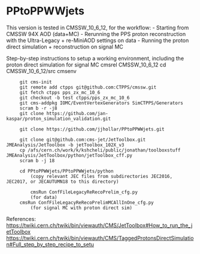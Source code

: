 # PPtoPPWWjets
This version is tested in CMSSW_10_6_12, for the workflow:
     - Starting from CMSSW 94X AOD (data+MC)
     - Rerunning the PPS proton reconstruction with the Ultra-Legacy + re-MiniAOD settings on data 
     - Running the proton direct simulation + reconstruction on signal MC

Step-by-step instructions to setup a working environment, including the proton direct simulation for signal MC
	     cmsrel CMSSW_10_6_12
	     cd CMSSW_10_6_12/src
	     cmsenv

	     git cms-init
	     git remote add ctpps git@github.com:CTPPS/cmssw.git
	     git fetch ctpps pps_zx_mc_10_6
	     git checkout -b test ctpps/pps_zx_mc_10_6
	     git cms-addpkg IOMC/EventVertexGenerators SimCTPPS/Generators
	     scram b -r -j8
	     git clone https://github.com/jan-kaspar/proton_simulation_validation.git

	     git clone https://github.com/jjhollar/PPtoPPWWjets.git

	     git clone git@github.com:cms-jet/JetToolbox.git JMEAnalysis/JetToolbox -b jetToolbox_102X_v3
	     cp /afs/cern.ch/work/k/kshcheli/public/jonathan/toolboxstuff JMEAnalysis/JetToolbox/python/jetToolbox_cff.py
	     scram b -j 18

	     cd PPtoPPWWjets/PPtoPPWWjets/python
	     	 (copy relevant JEC files from subdirectories JEC2016, JEC2017, or JECAUTUMN18 to this directory)

             cmsRun ConfFileLegacyReRecoPrelim_cfg.py
	     	 (for data)
	     cmsRun ConfFileLegacyReRecoPrelimMCAllInOne_cfg.py 
	     	 (for signal MC with proton direct sim)

References:
	https://twiki.cern.ch/twiki/bin/viewauth/CMS/JetToolbox#How_to_run_the_jetToolbox
	https://twiki.cern.ch/twiki/bin/viewauth/CMS/TaggedProtonsDirectSimulation#Full_step_by_step_recipe_to_setu
